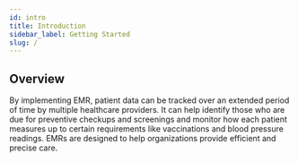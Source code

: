 ```yaml
---
id: intro
title: Introduction
sidebar_label: Getting Started
slug: /
---
```


## Overview

By implementing EMR, patient data can be tracked over an extended period of time by multiple healthcare providers. It can help identify those who are due for preventive checkups and screenings and monitor how each patient measures up to certain requirements like vaccinations and blood pressure readings. EMRs are designed to help organizations provide efficient and precise care.
